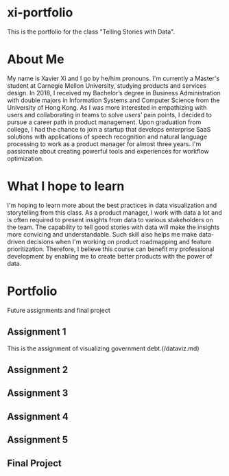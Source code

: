 # xi-portfolio
This is the portfolio for the class "Telling Stories with Data".


# About Me
My name is Xavier Xi and I go by he/him pronouns. I'm currently a Master's student at Carnegie Mellon University, studying products and services design. In 2018, I received my Bachelor’s degree in Business Administration with double majors in Information Systems and Computer Science from the University of Hong Kong. As I was more interested in empathizing with users and collaborating in teams to solve users’ pain points, I decided to pursue a career path in product management. Upon graduation from college, I had the chance to join a startup that develops enterprise SaaS solutions with applications of speech recognition and natural language processing to work as a product manager for almost three years. I'm passionate about creating powerful tools and experiences for workflow optimization.


# What I hope to learn
I'm hoping to learn more about the best practices in data visualization and storytelling from this class. As a product manager, I work with data a lot and is often required to present insights from data to various stakeholders on the team. The capability to tell good stories with data will make the insights more convicing and understandable. Such skill also helps me make data-driven decisions when I'm working on product roadmapping and feature prioritization. Therefore, I believe this course can benefit my professional development by enabling me to create better products with the power of data.


# Portfolio
Future assignments and final project

## Assignment 1
This is the assignment of visualizing government debt.(/dataviz.md)

## Assignment 2
## Assignment 3
## Assignment 4
## Assignment 5
## Final Project
